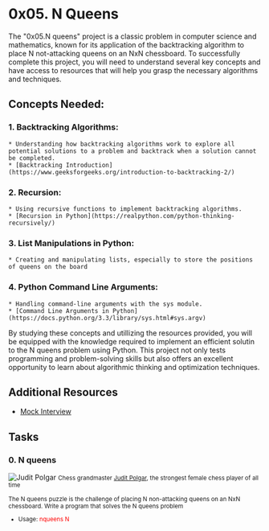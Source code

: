 # 0x05. N Queens

The "0x05.N queens" project is a classic problem in computer science and mathematics, known for its application of the backtracking algorithm to place N not-attacking queens on an NxN chessboard. To successfully complete this project, you will need to understand several key concepts and have access to resources that will help you grasp the necessary algorithms and techniques.

## Concepts Needed:
### 1. Backtracking Algorithms:
	* Understanding how backtracking algorithms work to explore all potential solutions to a problem and backtrack when a solution cannot be completed.
	* [Backtracking Introduction](https://www.geeksforgeeks.org/introduction-to-backtracking-2/)
### 2. Recursion:
	* Using recursive functions to implement backtracking algorithms.
	* [Recursion in Python](https://realpython.com/python-thinking-recursively/)
### 3. List Manipulations in Python:
	* Creating and manipulating lists, especially to store the positions of queens on the board
### 4. Python Command Line Arguments:
	* Handling command-line arguments with the sys module.
	* [Command Line Arguments in Python](https://docs.python.org/3.3/library/sys.html#sys.argv)
By studying these concepts and utillizing the resources provided, you will be equipped with the knowledge required to implement an efficient solutin to the N queens problem using Python. This project not only tests programming and problem-solving skills but also offers an excellent opportunity to learn about algorithmic thinking and optimization techniques.

## Additional Resources
* [Mock Interview](https://www.youtube.com/watch?v=GneS80iYa7I)

## Tasks
### 0. N queens
![Judit Polgar](http://www.crestbook.com/files/Judit-photo1_602x433.jpg)
<small>Chess grandmaster [Judit Polgar](https://en.wikipedia.org/wiki/Judit_Polg%C3%A1r), the strongest female chess player of all time

The N queens puzzle is the challenge of placing N non-attacking queens on an NxN chessboard. Write a program that solves the N queens problem

* Usage: <span style="color: red;">nqueens N</span>








































